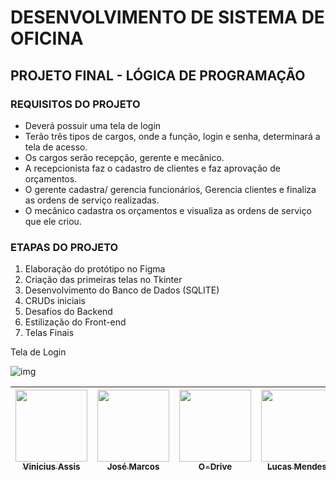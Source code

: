 # DESENVOLVIMENTO DE SISTEMA DE OFICINA
## PROJETO FINAL - LÓGICA DE PROGRAMAÇÃO


### REQUISITOS DO PROJETO

- Deverá possuir uma tela de login
- Terão três tipos de cargos, onde a função, login e senha, determinará a tela de acesso.
- Os cargos serão recepção, gerente e mecânico.
- A recepcionista faz o cadastro de clientes e faz aprovação de orçamentos.
- O gerente cadastra/ gerencia funcionários, Gerencia clientes e finaliza as ordens de serviço realizadas.
- O mecânico cadastra os orçamentos e visualiza as ordens de serviço que ele criou.

### ETAPAS DO PROJETO

1. Elaboração do protótipo no Figma
2. Criação das primeiras telas no Tkinter
3. Desenvolvimento do Banco de Dados (SQLITE)
4. CRUDs iniciais
5. Desafios do Backend
6. Estilização do Front-end
7. Telas Finais

Tela de Login

![img](https://imgur.com/cSOJQ9v)


| [<img src="https://avatars.githubusercontent.com/u/91925898?v=4" width=115><br><sub>Vinicius Assis</sub>](https://github.com/ViniciusDevAssis) |  [<img src="https://avatars.githubusercontent.com/u/99445653?v=4" width=115><br><sub>José Marcos</sub>](https://github.com/socramcz) |  [<img src="https://avatars.githubusercontent.com/u/101815909?v=4" width=115><br><sub>O-Drive</sub>](https://github.com/o-Drive) |  [<img src="https://avatars.githubusercontent.com/u/94189592?v=4" width=115><br><sub>Lucas Mendes</sub>](https://github.com/Luckaszfsa) | [<img src="https://avatars.githubusercontent.com/u/91165355?v=4" width=115><br><sub>Kelvin Argolo</sub>](https://github.com/Kelvin4rgolo)
| :---: | :---: | :---: |:---: | :---: | 
